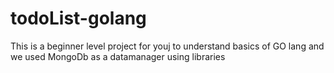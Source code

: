 # todoList-golang
This is a beginner level project for youj to understand basics of GO lang and we used MongoDb as a datamanager using libraries
